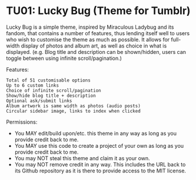 TU01: Lucky Bug (Theme for Tumblr)
====

Lucky Bug is a simple theme, inspired by Miraculous Ladybug and its fandom, that contains a number of features, thus lending itself well to users who wish to customise the theme as much as possible. It allows for full-width display of photos and album art, as well as choice in what is displayed. (e.g. Blog title and description can be shown/hidden, users can toggle between using infinite scroll/pagination.)

Features:

    Total of 51 customisable options
    Up to 6 custom links
    Choice of infinite scroll/pagination
    Show/hide blog title + description
    Optional ask/submit links
    Album artwork is same width as photos (audio posts)
    Circular sidebar image, links to index when clicked

Permissions:

* You MAY edit/build upon/etc. this theme in any way as long as you provide credit back to me.
* You MAY use this code to create a project of your own as long as you provide credit back to me.
* You may NOT steal this theme and claim it as your own.
* You may NOT remove credit in any way. This includes the URL back to its Github repository as it is there to provide access to the MIT license.

